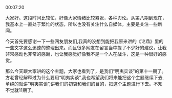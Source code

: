 00:07:20

大家好。这段时间比较忙，好像大家情绪比较紧张，各种舆论。从第八期到现在，我基本上一直处于繁忙的状态，所以也没有关注什么自媒体，主要是关注一些新闻。

今天首先要感谢一下一些网友朋友们,我真的没想到能把我原来讲的《论鼎》里的一些文字这么迅速的整理出来。而且很多网友在留言当中提了不少好的建议，让我非常感动也非常的感谢，也让我感觉好像我不是一个人在战斗，这是一种很好的感觉。

那么今天跟大家讲的这个主题，大家也看到了，是我们“明夷实谈”的第十一期了。方老曾经解释过为什么要用“明夷实谈”,我也希望我们将来能把这个主题继续下去,单纯的就讲”明夷实谈”,讲我们的初衷和我们的目的，把这个主题进行下去。不知不觉就11期了。
